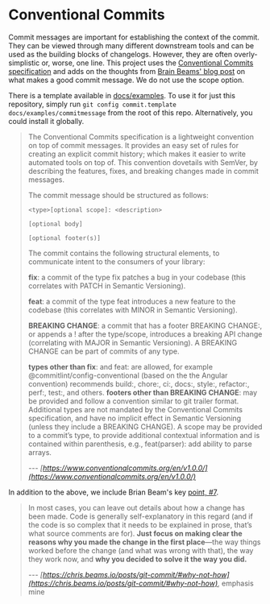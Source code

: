 # Conventional Commits

Commit messages are important for establishing the context of the commit. They can be viewed through many different downstream tools and can be used as the building blocks of changelogs. However, they are often overly-simplistic or, worse, one line. This project uses the [Conventional Commits specification](https://www.conventionalcommits.org/en/v1.0.0/) and adds on the thoughts from [Brain Beams' blog post](https://chris.beams.io/posts/git-commit/) on what makes a good commit message. We do not use the scope option.

There is a template available in [docs/examples](docs/examples/commitmessage). To use it for just this repository, simply run `git config commit.template docs/examples/commitmessage` from the root of this repo. Alternatively, you could install it globally.

> The Conventional Commits specification is a lightweight convention on top of commit messages. It provides an easy set of rules for creating an explicit commit history; which makes it easier to write automated tools on top of. This convention dovetails with SemVer, by describing the features, fixes, and breaking changes made in commit messages.
>
> The commit message should be structured as follows:
>
>```text
><type>[optional scope]: <description>
>
>[optional body]
>
>[optional footer(s)]
>
>```
>
>The commit contains the following structural elements, to communicate intent to the consumers of your library:
>
>**fix**: a commit of the type fix patches a bug in your codebase (this correlates with PATCH in Semantic Versioning).
>
>**feat**: a commit of the type feat introduces a new feature to the codebase (this correlates with MINOR in Semantic Versioning).
>
>**BREAKING CHANGE**: a commit that has a footer BREAKING CHANGE:, or appends a ! after the type/scope, introduces a breaking API change (correlating with MAJOR in Semantic Versioning). A BREAKING CHANGE can be part of commits of any type.
>
>**types other than fix**: and feat: are allowed, for example @commitlint/config-conventional (based on the the Angular convention) recommends build:, chore:, ci:, docs:, style:, refactor:, perf:, test:, and others.
>**footers other than BREAKING CHANGE**: <description> may be provided and follow a convention similar to git trailer format.
>Additional types are not mandated by the Conventional Commits specification, and have no implicit effect in Semantic Versioning (unless they include a BREAKING CHANGE). A scope may be provided to a commit’s type, to provide additional contextual information and is contained within parenthesis, e.g., feat(parser): add ability to parse arrays.
>
> --- <cite>[https://www.conventionalcommits.org/en/v1.0.0/](https://www.conventionalcommits.org/en/v1.0.0/)</cite>

In addition to the above, we include Brian Beam's key [point, #7](https://chris.beams.io/posts/git-commit/#why-not-how).

>In most cases, you can leave out details about how a change has been made. Code is generally self-explanatory in this regard (and if the code is so complex that it needs to be explained in prose, that’s what source comments are for). **Just focus on making clear the reasons why you made the change in the first place**—the way things worked before the change (and what was wrong with that), the way they work now, and **why you decided to solve it the way you did.**
>
> --- <cite>[https://chris.beams.io/posts/git-commit/#why-not-how](https://chris.beams.io/posts/git-commit/#why-not-how)</cite>, emphasis mine

<!-- TODO Find and Implement Conventional Commit pre-commit hook -->

<!-- markdownlint-disable-file MD033 -->